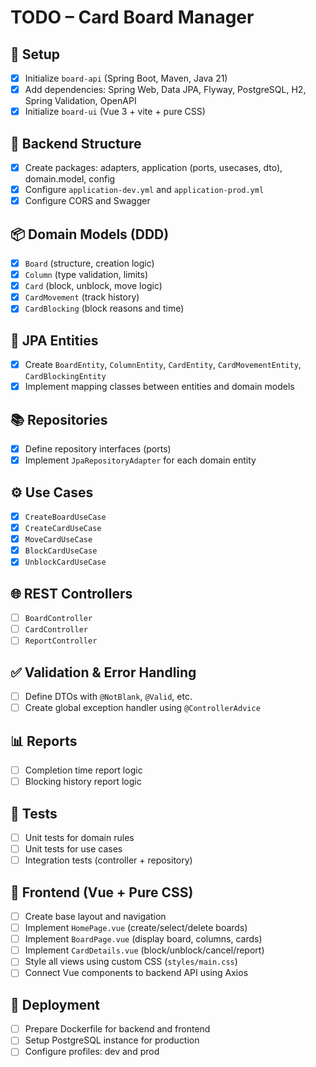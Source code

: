 # TODO – Card Board Manager

## 🧱 Setup

- [x] Initialize `board-api` (Spring Boot, Maven, Java 21)
- [x] Add dependencies: Spring Web, Data JPA, Flyway, PostgreSQL, H2, Spring Validation, OpenAPI
- [x] Initialize `board-ui` (Vue 3 + vite + pure CSS)

## 📁 Backend Structure

- [x] Create packages: adapters, application (ports, usecases, dto), domain.model, config
- [x] Configure `application-dev.yml` and `application-prod.yml`
- [x] Configure CORS and Swagger

## 📦 Domain Models (DDD)

- [x] `Board` (structure, creation logic)
- [x] `Column` (type validation, limits)
- [x] `Card` (block, unblock, move logic)
- [x] `CardMovement` (track history)
- [x] `CardBlocking` (block reasons and time)

## 🧩 JPA Entities

- [x] Create `BoardEntity`, `ColumnEntity`, `CardEntity`, `CardMovementEntity`, `CardBlockingEntity`
- [x] Implement mapping classes between entities and domain models

## 📚 Repositories

- [x] Define repository interfaces (ports)
- [x] Implement `JpaRepositoryAdapter` for each domain entity

## ⚙️ Use Cases

- [x] `CreateBoardUseCase`
- [x] `CreateCardUseCase`
- [x] `MoveCardUseCase`
- [x] `BlockCardUseCase`
- [x] `UnblockCardUseCase`

## 🌐 REST Controllers

- [ ] `BoardController`
- [ ] `CardController`
- [ ] `ReportController`

## ✅ Validation & Error Handling

- [ ] Define DTOs with `@NotBlank`, `@Valid`, etc.
- [ ] Create global exception handler using `@ControllerAdvice`

## 📊 Reports

- [ ] Completion time report logic
- [ ] Blocking history report logic

## 🧪 Tests

- [ ] Unit tests for domain rules
- [ ] Unit tests for use cases
- [ ] Integration tests (controller + repository)

## 🎨 Frontend (Vue + Pure CSS)

- [ ] Create base layout and navigation
- [ ] Implement `HomePage.vue` (create/select/delete boards)
- [ ] Implement `BoardPage.vue` (display board, columns, cards)
- [ ] Implement `CardDetails.vue` (block/unblock/cancel/report)
- [ ] Style all views using custom CSS (`styles/main.css`)
- [ ] Connect Vue components to backend API using Axios

## 🚀 Deployment

- [ ] Prepare Dockerfile for backend and frontend
- [ ] Setup PostgreSQL instance for production
- [ ] Configure profiles: dev and prod